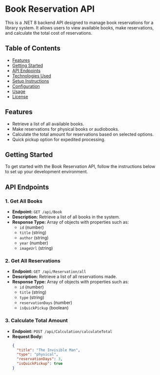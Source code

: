 # Book Reservation API

This is a .NET 8 backend API designed to manage book reservations for a library system. It allows users to view available books, make reservations, and calculate the total cost of reservations.

## Table of Contents
- [Features](#features)
- [Getting Started](#getting-started)
- [API Endpoints](#api-endpoints)
- [Technologies Used](#technologies-used)
- [Setup Instructions](#setup-instructions)
- [Configuration](#configuration)
- [Usage](#usage)
- [License](#license)

## Features
- Retrieve a list of all available books.
- Make reservations for physical books or audiobooks.
- Calculate the total amount for reservations based on selected options.
- Quick pickup option for expedited processing.

## Getting Started
To get started with the Book Reservation API, follow the instructions below to set up your development environment.

## API Endpoints
### 1. Get All Books
- **Endpoint:** `GET /api/Book`
- **Description:** Retrieve a list of all books in the system.
- **Response Type:** Array of objects with properties such as:
  - `id` (number)
  - `title` (string)
  - `author` (string)
  - `year` (number)
  - `imageUrl` (string)

### 2. Get All Reservations
- **Endpoint:** `GET /api/Reservation/all`
- **Description:** Retrieve a list of all reservations made.
- **Response Type:** Array of objects with properties such as:
  - `id` (number)
  - `title` (string)
  - `type` (string)
  - `reservationDays` (number)
  - `isQuickPickup` (boolean)

### 3. Calculate Total Amount
- **Endpoint:** `POST /api/Calculation/calculateTotal`
- **Request Body:**
  ```json
  {
    "title": "The Invisible Man",
    "type": "physical",
    "reservationDays": 3,
    "isQuickPickup": true
  }
